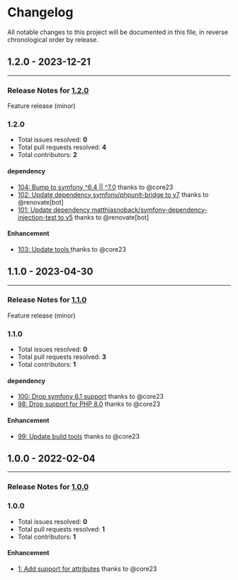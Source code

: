 # Changelog

All notable changes to this project will be documented in this file, in reverse chronological order by release.

## 1.2.0 - 2023-12-21


-----

### Release Notes for [1.2.0](https://github.com/nucleos/SonataAutoConfigureBundle/milestone/6)

Feature release (minor)

### 1.2.0

- Total issues resolved: **0**
- Total pull requests resolved: **4**
- Total contributors: **2**

#### dependency

 - [104: Bump to symfony ^6.4 || ^7.0](https://github.com/nucleos/SonataAutoConfigureBundle/pull/104) thanks to @core23
 - [102: Update dependency symfony/phpunit-bridge to v7](https://github.com/nucleos/SonataAutoConfigureBundle/pull/102) thanks to @renovate[bot]
 - [101: Update dependency matthiasnoback/symfony-dependency-injection-test to v5](https://github.com/nucleos/SonataAutoConfigureBundle/pull/101) thanks to @renovate[bot]

#### Enhancement

 - [103: Update tools ](https://github.com/nucleos/SonataAutoConfigureBundle/pull/103) thanks to @core23

## 1.1.0 - 2023-04-30


-----

### Release Notes for [1.1.0](https://github.com/nucleos/SonataAutoConfigureBundle/milestone/3)

Feature release (minor)

### 1.1.0

- Total issues resolved: **0**
- Total pull requests resolved: **3**
- Total contributors: **1**

#### dependency

 - [100: Drop symfony 6.1 support](https://github.com/nucleos/SonataAutoConfigureBundle/pull/100) thanks to @core23
 - [98: Drop support for PHP 8.0](https://github.com/nucleos/SonataAutoConfigureBundle/pull/98) thanks to @core23

#### Enhancement

 - [99: Update build tools](https://github.com/nucleos/SonataAutoConfigureBundle/pull/99) thanks to @core23

## 1.0.0 - 2022-02-04


-----

### Release Notes for [1.0.0](https://github.com/nucleos/SonataAutoConfigureBundle/milestone/1)



### 1.0.0

- Total issues resolved: **0**
- Total pull requests resolved: **1**
- Total contributors: **1**

#### Enhancement

 - [1: Add support for attributes](https://github.com/nucleos/SonataAutoConfigureBundle/pull/1) thanks to @core23

